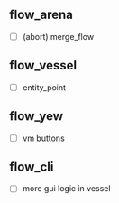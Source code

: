 ## flow_arena
- [ ] (abort) merge_flow

## flow_vessel
- [ ] entity_point

## flow_yew
- [ ] vm buttons

## flow_cli
- [ ] more gui logic in vessel

